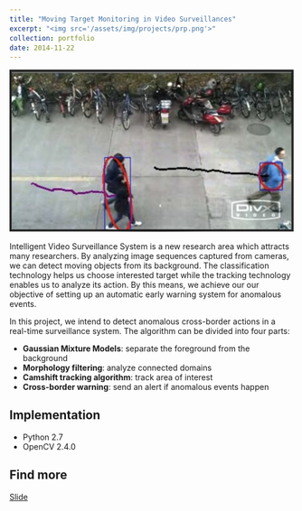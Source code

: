 ```yaml
---
title: "Moving Target Monitoring in Video Surveillances"
excerpt: "<img src='/assets/img/projects/prp.png'>"
collection: portfolio
date: 2014-11-22
---
```


![Screen shot](/assets/img/projects/prp.png)

Intelligent Video Surveillance System is a new research area which attracts many researchers. By analyzing image sequences captured from cameras, we can detect moving objects from its background. The classification technology helps us choose interested target while the tracking technology enables us to analyze its action. By this means, we achieve our our objective of setting up an automatic early warning system for anomalous events. 

In this project, we intend to detect anomalous cross-border actions in a real-time surveillance system. The algorithm can be divided into four parts:

* **Gaussian Mixture Models**: separate the foreground from the background
* **Morphology filtering**: analyze connected domains
* **Camshift tracking algorithm**: track area of interest
* **Cross-border warning**: send an alert if anomalous events happen


## Implementation

* Python 2.7
* OpenCV 2.4.0

## Find more

[Slide](../../../../assets/pdf/prp.pdf)